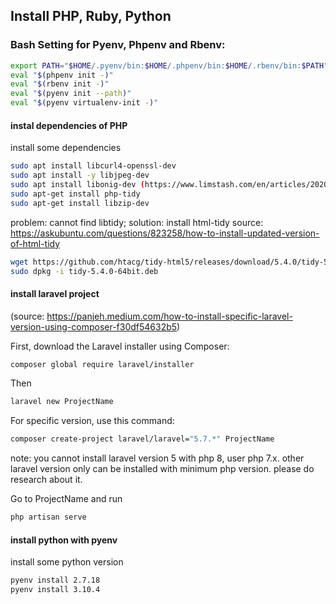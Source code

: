 ## Install PHP, Ruby, Python

### Bash Setting for Pyenv, Phpenv and Rbenv:

```sh
export PATH="$HOME/.pyenv/bin:$HOME/.phpenv/bin:$HOME/.rbenv/bin:$PATH"
eval "$(phpenv init -)"
eval "$(rbenv init -)"
eval "$(pyenv init --path)"
eval "$(pyenv virtualenv-init -)"
```

#### instal dependencies of PHP

install some dependencies
```sh
sudo apt install libcurl4-openssl-dev
sudo apt install -y libjpeg-dev
sudo apt install libonig-dev (https://www.limstash.com/en/articles/202002/1539)
sudo apt-get install php-tidy
sudo apt-get install libzip-dev
```
problem: cannot find libtidy; solution: install html-tidy
source: https://askubuntu.com/questions/823258/how-to-install-updated-version-of-html-tidy
```sh
wget https://github.com/htacg/tidy-html5/releases/download/5.4.0/tidy-5.4.0-64bit.deb
sudo dpkg -i tidy-5.4.0-64bit.deb
```

#### install laravel project
(source: https://panjeh.medium.com/how-to-install-specific-laravel-version-using-composer-f30df54632b5)

First, download the Laravel installer using Composer:

```sh
composer global require laravel/installer

```
Then
```sh
laravel new ProjectName
```

For specific version, use this command:
```sh
composer create-project laravel/laravel="5.7.*" ProjectName
```
note:
you cannot install laravel version 5 with php 8, user php 7.x.
other laravel version only can be installed with minimum php version.
please do research about it.

Go to ProjectName and run
```sh
php artisan serve
```

#### install python with pyenv

install some python version

```sh
pyenv install 2.7.18
pyenv install 3.10.4
```
